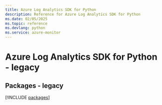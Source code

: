 ```yaml
---
title: Azure Log Analytics SDK for Python
description: Reference for Azure Log Analytics SDK for Python
ms.date: 02/05/2025
ms.topic: reference
ms.devlang: python
ms.service: azure-monitor
---
```

# Azure Log Analytics SDK for Python - legacy
## Packages - legacy
[!INCLUDE [packages](log-analytics-index.md)]